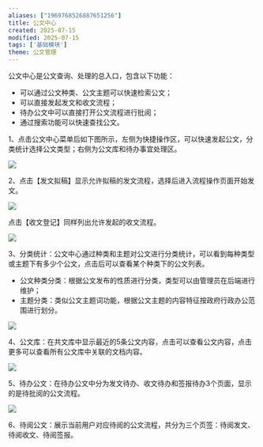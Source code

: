 ```yaml
---
aliases: ["1969768526887651256"]
title: 公文中心
created: 2025-07-15
modified: 2025-07-15
tags: ['基础模块']
theme: 公文管理
---
```


公文中心是公文查询、处理的总入口，包含以下功能：

- 可以通过公文种类、公文主题可以快速检索公文；
- 可以直接发起发文和收文流程；
- 待办公文中可以直接打开公文流程进行批阅；
- 通过搜索功能可以快速查找公文。

1、点击公文中心菜单后如下图所示，左侧为快捷操作区，可以快速发起公文，分类统计选择公文类型；右侧为公文库和待办事宜处理区。

![](https://myhelpdoc.oss-cn-heyuan.aliyuncs.com/mdimages/32ec53b33723d7a3584f7f80fdc5ccbf.jpg)

2、点击【发文拟稿】显示允许拟稿的发文流程，选择后进入流程操作页面开始发文。

![](https://myhelpdoc.oss-cn-heyuan.aliyuncs.com/mdimages/7bab8508383f2f14c8fd77c1db6cbf18.jpg)

点击【收文登记】同样列出允许发起的收文流程。

![](https://myhelpdoc.oss-cn-heyuan.aliyuncs.com/mdimages/a13b0a896abf8451dada7a67b536759f.jpg)

3、分类统计：公文中心通过种类和主题对公文进行分类统计，可以看到每种类型或主题下有多少个公文，点击后可以查看某个种类下的公文列表。

- 公文种类分类：根据公文发布的性质进行分类，类型可以由管理员在后端进行维护；
- 主题分类：类似公文主题词功能，根据公文主题的内容特征按政府行政办公范围进行划分。

![](https://myhelpdoc.oss-cn-heyuan.aliyuncs.com/mdimages/30580876a754d78702f13bf689cfe8e5.jpg)

4、公文库：在共文库中显示最近的5条公文内容，点击可以查看公文内容，点击更多可以查看所有公文库中关联的文档内容。

![](https://myhelpdoc.oss-cn-heyuan.aliyuncs.com/mdimages/33cd1b9d6bf0a368c228b217504311e5.jpg)

5、待办公文：在待办公文中分为发文待办、收文待办和签报待办3个页面，显示的是待批阅的公文流程。

![](https://myhelpdoc.oss-cn-heyuan.aliyuncs.com/mdimages/ca294dae5e940672332a89db8939f2c2.jpg)

6、待阅公文：展示当前用户对应待阅的公文流程，共分为三个页签：待阅发文、待阅收文、待阅签报。

